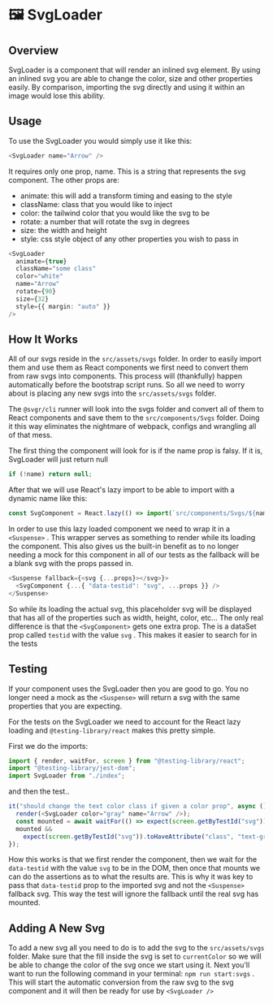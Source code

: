 # 🖼 SvgLoader

## Overview

SvgLoader is a component that will render an inlined svg element. By using an inlined svg you are able to change the color, size and other properties easily. By comparison, importing the svg directly and using it within an image would lose this ability.

## Usage

To use the SvgLoader you would simply use it like this:

```typescript
<SvgLoader name="Arrow" />
```

It requires only one prop, name. This is a string that represents the svg component. The other props are:

- animate: this will add a transform timing and easing to the style
- className: class that you would like to inject
- color: the tailwind color that you would like the svg to be
- rotate: a number that will rotate the svg in degrees
- size: the width and height
- style: css style object of any other properties you wish to pass in

```typescript
<SvgLoader
  animate={true}
  className="some class"
  color="white"
  name="Arrow"
  rotate={90}
  size={32}
  style={{ margin: "auto" }}
/>
```

## How It Works

All of our svgs reside in the `src/assets/svgs` folder. In order to easily import them and use them as React components we first need to convert them from raw svgs into components. This process will (thankfully) happen automatically before the bootstrap script runs. So all we need to worry about is placing any new svgs into the `src/assets/svgs` folder.

The `@svgr/cli` runner will look into the svgs folder and convert all of them to React components and save them to the `src/components/Svgs` folder. Doing it this way eliminates the nightmare of webpack, configs and wrangling all of that mess.

The first thing the component will look for is if the name prop is falsy. If it is, SvgLoader will just return null

```typescript
if (!name) return null;
```

After that we will use React's lazy import to be able to import with a dynamic name like this:

```typescript
const SvgComponent = React.lazy(() => import(`src/components/Svgs/${name}`));
```

In order to use this lazy loaded component we need to wrap it in a `<Suspense>` . This wrapper serves as something to render while its loading the component. This also gives us the built-in benefit as to no longer needing a mock for this component in all of our tests as the fallback will be a blank svg with the props passed in.

```typescript
<Suspense fallback={<svg {...props}></svg>}>
  <SvgComponent {...{ "data-testid": "svg", ...props }} />
</Suspense>
```

So while its loading the actual svg, this placeholder svg will be displayed that has all of the properties such as width, height, color, etc... The only real difference is that the `<SvgComponent>` gets one extra prop. The is a dataSet prop called `testid` with the value `svg` . This makes it easier to search for in the tests

## Testing

If your component uses the SvgLoader then you are good to go. You no longer need a mock as the `<Suspense>` will return a svg with the same properties that you are expecting.

For the tests on the SvgLoader we need to account for the React lazy loading and `@testing-library/react` makes this pretty simple.

First we do the imports:

```typescript
import { render, waitFor, screen } from "@testing-library/react";
import "@testing-library/jest-dom";
import SvgLoader from "./index";
```

and then the test..

```typescript
it("should change the text color class if given a color prop", async () => {
  render(<SvgLoader color="gray" name="Arrow" />);
  const mounted = await waitFor(() => expect(screen.getByTestId("svg")));
  mounted &&
    expect(screen.getByTestId("svg")).toHaveAttribute("class", "text-gray");
});
```

How this works is that we first render the component, then we wait for the `data-testid` with the value `svg` to be in the DOM, then once that mounts we can do the assertions as to what the results are. This is why it was key to pass that `data-testid` prop to the imported svg and not the `<Suspense>` fallback svg. This way the test will ignore the fallback until the real svg has mounted.

## Adding A New Svg

To add a new svg all you need to do is to add the svg to the `src/assets/svgs` folder. Make sure that the fill inside the svg is set to `currentColor` so we will be able to change the color of the svg once we start using it. Next you'll want to run the following command in your terminal: `npm run start:svgs` . This will start the automatic conversion from the raw svg to the svg component and it will then be ready for use by `<SvgLoader />`
